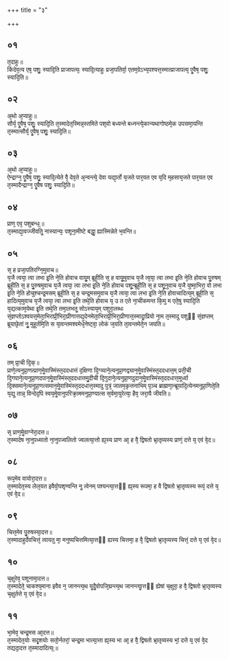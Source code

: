 +++
title = "३"

+++
## ०१
त᳘दाहुः॥  
किंदेव᳘त्य एष᳘ पशुः᳘ स्यादि᳘ति प्राजापत्यः᳘ स्यादि᳘त्याहुः प्रजा᳘पतिर्वा᳘ एतम᳘ग्रेऽभ्य᳘पश्यत्त᳘स्मात्प्राजापत्य᳘ एॗवैष᳘ पशुः᳘ स्यादि᳘ति॥  
## ०२
अ᳘थो अ᳘प्याहुः॥  
सौर्य᳘ एॗवैष᳘ पशुः᳘ स्यादि᳘ति त᳘स्मादेत᳘स्मिन्न᳘स्तमिते पश᳘वो बध्यन्ते बध्नन्त्ये᳘कान्यथागोष्ठमे᳘क उपसमा᳘यन्ति त᳘स्मात्सौर्य᳘ एॗवैष᳘ पशुः᳘ स्यादि᳘ति॥  
## ०३
अ᳘थो अ᳘प्याहुः॥  
ऐन्द्राग्न᳘ एॗवैष᳘ पशुः᳘ स्यादि᳘त्येते वै᳘ देव᳘ते अ᳘न्वन्त्ये᳘ देवा यद्या᳘र्तो य᳘जते पार᳘यत एव य᳘दि म᳘हसाय᳘जते पार᳘यत एव त᳘स्मादैन्द्राग्न᳘ एॗवैष पशुः᳘ स्यादि᳘ति॥  
## ०४
प्राण᳘ एव᳘ पशुबन्धः᳟॥  
त᳘स्माद्या᳘वज्जीवतिॗ नास्यान्यः᳘ पशूना᳘मीष्टे बद्धाॗ ह्यास्मिन्नेते भ᳘वन्ति॥  
## ०५
स᳘ ह प्रजा᳘पतिरग्नि᳘मुवाच॥  
य᳘जै त्वया᳘ त्वा लभा इ᳘ति ने᳘ति होवाच वायु᳘म् ब्रूही᳘ति स᳘ ह वायु᳘मुवाच य᳘जै त्व᳘या᳘ त्वा लभा इ᳘ति ने᳘ति होवाच पु᳘रुषम् ब्रूही᳘ति स᳘ ह पु᳘रुषमुवाच य᳘जै त्वया᳘ त्वा लभा इ᳘ति ने᳘ति होवाच पशू᳘न्ब्रूही᳘ति स᳘ ह पशू᳘नुवाच य᳘जै युष्मा᳘भिरा᳘ वो लभा इ᳘ति ने᳘ति होचुश्चन्द्र᳘मसम् ब्रूही᳘ति स᳘ ह चन्द्र᳘मसमुवाच य᳘जै त्वया᳘ त्वा लभा इ᳘ति ने᳘ति होवाचादित्य᳘म् ब्रूही᳘ति स᳘ हादित्य᳘मुवाच य᳘जै त्वया᳘ त्वा लभा इ᳘ति तथे᳘ति होवाच य᳘ उ त एते ना᳘चीकमन्त कि᳘मु म एते᳘षु स्यादि᳘ति य᳘द्यत्काम᳘येथा इ᳘ति तथे᳘ति तमा᳘लभतॗ सोऽस्याय᳘म् पशुरा᳘लब्धः सं᳘ज्ञप्तोऽश्वयत्त᳘मेता᳘भिराप्री᳘भिरा᳘प्रीणात्तद्य᳘देनमेता᳘भिराप्री᳘भिरा᳘प्रीणात्त᳘स्मादाॗप्रियो ना᳘म त᳘स्मादु पशुᳫं सं᳘ज्ञप्तम् ब्रूयाछे᳘तां नु᳘ मुहूर्तमि᳘ति स या᳘वन्तमश्वमेधे᳘नेष्ट्वा᳘ लोकं ज᳘यति ता᳘वन्तमेते᳘न जयति॥  
## ०६
तम् प्रा᳘ची दि᳘क्॥  
प्राणे᳘त्यनुप्रा᳘णत्प्राण᳘मेॗवास्मिंस्त᳘ददधात्तं द᳘क्षिणा दि᳘ग्व्याने᳘त्यनुप्रा᳘णद्व्यान᳘मेॗवास्मिंस्त᳘ददधात्त᳘म् प्रती᳘ची दि᳘गपाने᳘त्यनुप्रा᳘णदपान᳘मेॗवास्मिंस्त᳘ददधात्तमु᳘दीची दि᳘गुदाने᳘त्यनुप्रा᳘णदुदान᳘मेॗवास्मिंस्त᳘ददधात्त᳘मूर्ध्वा दि᳘क्समाने᳘त्यनुप्रा᳘णत्समान᳘मेॗवास्मिंस्त᳘ददधात्त᳘स्मादु पुत्रं᳘ जातम᳘कृत्तनाभिम् प᳘ञ्च ब्राह्मणा᳘न्ब्रूयादि᳘त्येनमनुप्रा᳘णिते᳘ति य᳘द्यु तान्न᳘ विन्देद᳘पि स्वय᳘मेॗवानुपरिक्रा᳘ममनुप्रा᳘ण्यात्स स᳘र्वमा᳘युरेत्या᳘ हैव᳘ जरा᳘यै जीवति॥  
## ०७
स᳘ प्राण᳘मेॗवाग्नेरा᳘दत्त॥  
त᳘स्मादेष ना᳘नुपध्मातो ना᳘नुपज्वलितो ज्वलत्या᳘त्तो ह्य᳘स्य प्राण आ᳘ ह वै᳘ द्विषतो भ्रा᳘तृव्यस्य प्राणं᳘ दत्ते य᳘ एवं वे᳘द॥  
## ०८
रूप᳘मेव वायोरा᳘दत्त॥  
त᳘स्मादेत᳘स्य लेल᳘यत इवैवो᳘पशृण्वन्ति नॗ त्वेनम् पश्यन्त्या᳘त्तᳫं ह्य᳘स्य रूपमा᳘ ह वै द्विषतो भ्रा᳘तृव्यस्य रूपं᳘ दत्ते य᳘ एवं वे᳘द॥  
## ०९
चित्त᳘मेव पु᳘रुषस्या᳘दत्त॥  
त᳘स्मादाहुर्देवचित्तं᳘ त्वावतु मा᳘ मनुष्यचित्तमित्या᳘त्तᳫं ह्यस्य चित्तमा᳘ ह वै᳘ द्विषतो भ्रा᳘तृव्यस्य चित्तं᳘ दत्ते य᳘ एवं वे᳘द॥  
## १०
च᳘क्षुरेव᳘ पशूनामा᳘दत्त॥  
त᳘स्मादेते᳘ चाकश्य᳘माना इवैव न᳘ जानन्त्य᳘थ यॗदैॗवोपजि᳘घ्रन्त्य᳘थ जानन्त्याॗत्तᳫं ह्येषां च᳘क्षुरा᳘ ह वै᳘ द्विषतो भ्रा᳘तृव्यस्य च᳘क्षुर्तत्ते य᳘ एवं वे᳘द॥  
## ११
भा᳘मेव᳘ चन्द्र᳘मस आ᳘दत्त॥  
त᳘स्मादेत᳘योः सदृ᳘शयोः सतो᳘र्नतरां᳘ चन्द्र᳘मा भात्या᳘त्ता ह्य᳘स्य भा आ᳘ ह वै᳘ द्विषतो भ्रा᳘तृव्यस्य भां᳘ दत्ते य᳘ एवं वे᳘द तद्यदा᳘दत्त त᳘स्मादादित्यः᳟॥  